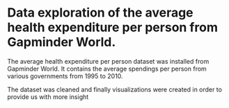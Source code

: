 # Data exploration of the average health expenditure per person from Gapminder World.

The average health expenditure per person dataset was installed from Gapminder World. It contains the average spendings per person from various governments from 1995 to 2010.

The dataset was cleaned and finally visualizations were created in order to provide us with more insight
